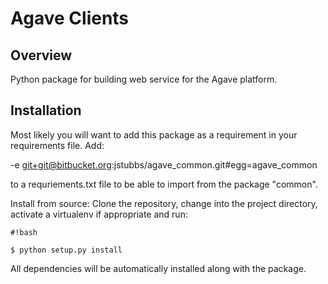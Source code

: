 # Agave Clients #

## Overview ##

Python package for building web service for the Agave platform.

## Installation ##
Most likely you will want to add this package as a requirement in your requirements file. Add:

-e git+git@bitbucket.org:jstubbs/agave_common.git#egg=agave_common

to a requriements.txt file to be able to import from the package "common".

Install from source: Clone the repository, change into the project directory, activate a
virtualenv if appropriate and run:

```
#!bash

$ python setup.py install
```

All dependencies will be automatically installed along with the package.

